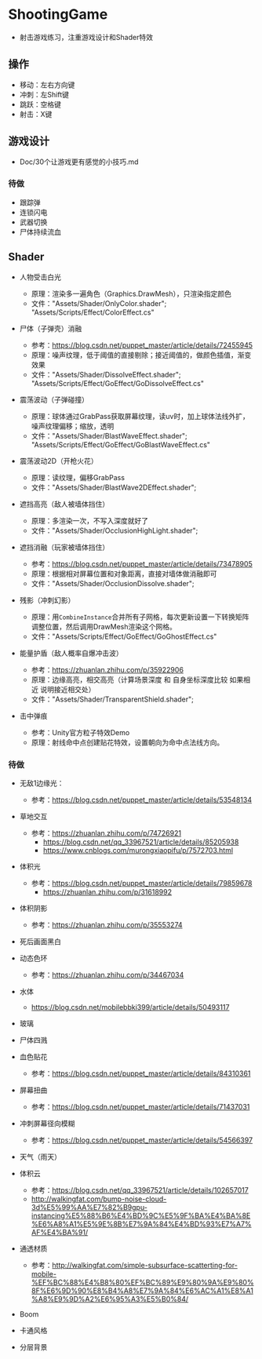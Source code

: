 # ShootingGame
- 射击游戏练习，注重游戏设计和Shader特效

## 操作

- 移动：左右方向键
- 冲刺：左Shift键
- 跳跃：空格键
- 射击：X键

## 游戏设计

- Doc/30个让游戏更有感觉的小技巧.md



### 待做

- 跟踪弹
- 连锁闪电
- 武器切换
- 尸体持续流血



## Shader

- 人物受击白光
  - 原理：渲染多一遍角色（Graphics.DrawMesh），只渲染指定颜色
  - 文件："Assets/Shader/OnlyColor.shader"; "Assets/Scripts/Effect/ColorEffect.cs"
- 尸体（子弹壳）消融
  - 参考：https://blog.csdn.net/puppet_master/article/details/72455945
  - 原理：噪声纹理，低于阈值的直接剔除；接近阈值的，做颜色插值，渐变效果
  - 文件："Assets/Shader/DissolveEffect.shader"; "Assets/Scripts/Effect/GoEffect/GoDissolveEffect.cs"
- 震荡波动（子弹碰撞）

  - 原理：球体通过GrabPass获取屏幕纹理，读uv时，加上球体法线外扩，噪声纹理偏移；缩放，透明
  - 文件："Assets/Shader/BlastWaveEffect.shader"; "Assets/Scripts/Effect/GoEffect/GoBlastWaveEffect.cs"
- 震荡波动2D（开枪火花）
  - 原理：读纹理，偏移GrabPass
  - 文件："Assets/Shader/BlastWave2DEffect.shader"; 
- 遮挡高亮（敌人被墙体挡住）
  - 原理：多渲染一次，不写入深度就好了
  - 文件："Assets/Shader/OcclusionHighLight.shader"; 
- 遮挡消融（玩家被墙体挡住）
  - 参考：https://blog.csdn.net/puppet_master/article/details/73478905
  - 原理：根据相对屏幕位置和对象距离，直接对墙体做消融即可
  - 文件："Assets/Shader/OcclusionDissolve.shader"; 
- 残影（冲刺幻影）
  - 原理：用`CombineInstance`合并所有子网格，每次更新设置一下转换矩阵调整位置，然后调用DrawMesh渲染这个网格。
  - 文件："Assets/Scripts/Effect/GoEffect/GoGhostEffect.cs"
- 能量护盾（敌人概率自爆冲击波）
  - 参考：https://zhuanlan.zhihu.com/p/35922906
  - 原理：边缘高亮，相交高亮（计算场景深度 和 自身坐标深度比较 如果相近 说明接近相交处）
  - 文件："Assets/Shader/TransparentShield.shader"; 

- 击中弹痕
  - 参考：Unity官方粒子特效Demo
  - 原理：射线命中点创建贴花特效，设置朝向为命中点法线方向。

### 待做

- 无敌1边缘光：
  - 参考：https://blog.csdn.net/puppet_master/article/details/53548134
- 草地交互

  - 参考：https://zhuanlan.zhihu.com/p/74726921
    - https://blog.csdn.net/qq_33967521/article/details/85205938
    - https://www.cnblogs.com/murongxiaopifu/p/7572703.html
- 体积光

  - 参考：https://blog.csdn.net/puppet_master/article/details/79859678 
    - https://zhuanlan.zhihu.com/p/31618992
- 体积阴影

  - 参考：https://zhuanlan.zhihu.com/p/35553274
- 死后画面黑白
- 动态色环 
  - 参考：https://zhuanlan.zhihu.com/p/34467034
- 水体
  - https://blog.csdn.net/mobilebbki399/article/details/50493117
- 玻璃
- 尸体四溅
- 血色贴花
  - 参考：https://blog.csdn.net/puppet_master/article/details/84310361
- 屏幕扭曲
  - 参考：https://blog.csdn.net/puppet_master/article/details/71437031
- 冲刺屏幕径向模糊
  - 参考：https://blog.csdn.net/puppet_master/article/details/54566397
- 天气（雨天）
- 体积云
  - 参考：https://blog.csdn.net/qq_33967521/article/details/102657017
  - http://walkingfat.com/bump-noise-cloud-3d%E5%99%AA%E7%82%B9gpu-instancing%E5%88%B6%E4%BD%9C%E5%9F%BA%E4%BA%8E%E6%A8%A1%E5%9E%8B%E7%9A%84%E4%BD%93%E7%A7%AF%E4%BA%91/
- 通透材质
  - 参考：http://walkingfat.com/simple-subsurface-scatterting-for-mobile-%EF%BC%88%E4%B8%80%EF%BC%89%E9%80%9A%E9%80%8F%E6%9D%90%E8%B4%A8%E7%9A%84%E6%AC%A1%E8%A1%A8%E9%9D%A2%E6%95%A3%E5%B0%84/
- Boom
- 卡通风格
- 分层背景

